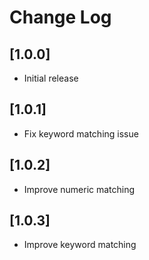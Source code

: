 # Change Log

## [1.0.0]

- Initial release

## [1.0.1]

- Fix keyword matching issue

## [1.0.2]

- Improve numeric matching

## [1.0.3]

- Improve keyword matching
